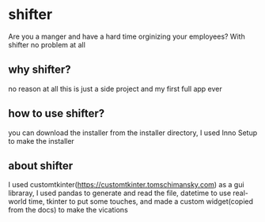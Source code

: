 # shifter
Are you a manger and have a hard time orginizing your employees?
With shifter no problem at all

## why shifter?
no reason at all this is just a side project and my first full app ever

## how to use shifter?
you can download the installer from the installer directory, I used Inno Setup to make the installer

## about shifter
I used customtkinter(https://customtkinter.tomschimansky.com) as a gui libraray, I used pandas to generate and read the file, datetime to use real-world time, tkinter to put some touches, and made a custom widget(copied from the docs) to make the vications